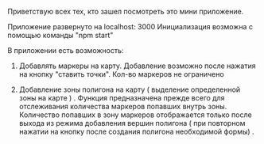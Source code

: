 Приветствую всех тех, кто зашел посмотреть это мини приложение.

Приложение развернуто на localhost: 3000
Инициализация возможна с помощью команды "npm start"

В приложении есть возможность:

1. Добавлять маркеры на карту. Добавление возможно после нажатия на кнопку "ставить точки". 
Кол-во маркеров не ограничено

2. Добавление зоны полигона на карту ( выделение определенной зоны на карте ) . Функция предназначена прежде всего 
для отслеживания количества маркеров попавших внутрь зоны. Количество попавших в зону маркеров отображается только после
выхода из режима добавления вершин полигона ( при повторном нажатии на кнопку после создания полигона необходимой формы) .

